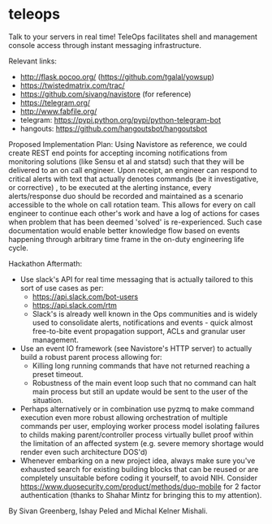 # teleops
Talk to your servers in real time! TeleOps facilitates shell and management console access through instant messaging infrastructure.

Relevant links: 

* http://flask.pocoo.org/ (https://github.com/tgalal/yowsup)
* https://twistedmatrix.com/trac/
* https://github.com/sivang/navistore (for reference)
* https://telegram.org/
* http://www.fabfile.org/
* telegram: https://pypi.python.org/pypi/python-telegram-bot
* hangouts: https://github.com/hangoutsbot/hangoutsbot


Proposed Implementation Plan: 
Using Navistore as reference, we could create REST end points for accepting incoming notifications from monitoring solutions  (like Sensu et al and statsd)  such that they will be delivered to an on call engineer. Upon receipt, an engineer can respond to critical alerts with text that actually denotes commands (be it investigative, or corrective) , to be executed at the alerting instance, every alerts/response duo should be recorded and maintained as a scenario accessible to the whole on call rotation team. This allows for every on call engineer to continue each other's work and have a log of actions for cases when problem that has been deemed 'solved' is re-experienced.
Such case documentation would enable better knowledge flow based on events happening through arbitrary time frame in the on-duty engineering life cycle.
 
Hackathon Aftermath:

* Use slack's API for real time messaging that is actually tailored to this sort of use cases as per:
    * https://api.slack.com/bot-users
    * https://api.slack.com/rtm
    * Slack's is already well known in the Ops communities and is widely used to consolidate alerts, notifications and events - quick almost free-to-bite event propagation support, ACLs and granular user management.
* Use an event IO framework  (see Navistore's HTTP server)  to actually build a robust parent process allowing for:
    * Killing long running commands that have not returned reaching a preset timeout.
    * Robustness of the main event loop such that no command can halt main process but still an update would be sent to the user of the situation.
* Perhaps alternatively or in combination use pyzmq to make command execution even more robust allowing orchestration of multiple commands per user, employing worker process model isolating failures to childs making parent/controller process virtually bullet proof within the limitation of an affected system (e.g. severe memory shortage would render even such architecture DOS'd)
* Whenever embarking on a new project idea, always make sure you've exhausted search for existing building blocks that can be reused or are completely unsuitable before coding it yourself, to avoid NIH. Consider https://www.duosecurity.com/product/methods/duo-mobile for 2 factor authentication (thanks to Shahar Mintz for bringing this to my attention).

By Sivan Greenberg, Ishay Peled and Michal Kelner Mishali.

